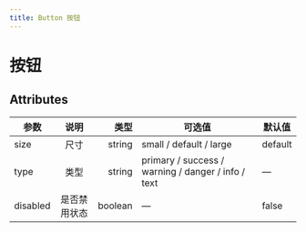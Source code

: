 ```yaml
---
title: Button 按钮
---
```


# 按钮

<!-- <ClientOnly> -->
<button-test title="基本用法" description="基本按钮用法">
  <test-test1></test-test1>
  <highlight-code slot="codeText" lang="vue">
    <template>
      <div class="demo-button">
        <y-button>默认按钮</y-button>
        <y-button icon="settings">默认按钮</y-button>
        <y-button :loading="true">默认按钮</y-button>
        <y-button disabled>默认按钮</y-button>
      </div>
    </template>
  </highlight-code>
</button-test>
<button-test title="基本用法" description="基本按钮用法">
  <test-test1></test-test1>
  <highlight-code slot="codeText" lang="vue">
    <template>
      <div class="demo-button">
        <y-button>默认按钮</y-button>
        <y-button icon="settings">默认按钮</y-button>
        <y-button :loading="true">默认按钮</y-button>
        <y-button disabled>默认按钮</y-button>
      </div>
    </template>
  </highlight-code>
</button-test>
<!-- </ClientOnly> -->

## Attributes

| 参数     |     说明     |    类型 | 可选值                                             | 默认值  |
| -------- | :----------: | ------: | -------------------------------------------------- | ------- |
| size     |     尺寸     |  string | small / default / large                            | default |
| type     |     类型     |  string | primary / success / warning / danger / info / text | —       |
| disabled | 是否禁用状态 | boolean | —                                                  | false   |
